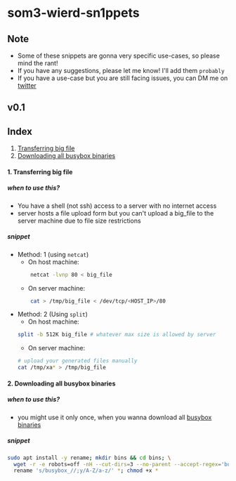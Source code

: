 # som3-wierd-sn1ppets

## Note
- Some of these snippets are gonna very specific use-cases, so please mind the rant!
- If you have any suggestions, please let me know! I'll add them `probably`
- If you have a use-case but you are still facing issues, you can DM me on [twitter](https://twitter.com/maniac_en)

## v0.1

## Index
1. [Transferring big file](#1-transferring-big-file)
2. [Downloading all busybox binaries](#2-Downloading-all-busybox-binaries)

#### 1. Transferring big file
  ##### when to use this?
  - You have a shell (not ssh) access to a server with no internet access
  - server hosts a file upload form but you can't upload a big_file to the server machine due to file size restrictions

  ##### snippet
- Method: 1 (using `netcat`)
    - On host machine:
    ```sh
        netcat -lvnp 80 < big_file
    ```
   - On server machine:
    ```sh
        cat > /tmp/big_file < /dev/tcp/<HOST_IP>/80
    ```
- Method: 2 (Using `split`)
    - On host machine:
    ```sh
    split -b 512K big_file # whatever max size is allowed by server
    ```
    - On server machine:
    ```sh
    # upload your generated files manually
    cat /tmp/xa* > /tmp/big_file
    ```
   
#### 2. Downloading all busybox binaries
  ##### when to use this?
  - you might use it only once, when you wanna download all [busybox binaries](https://www.busybox.net/)
  ##### snippet
  ```sh
  sudo apt install -y rename; mkdir bins && cd bins; \
    wget -r -e robots=off -nH --cut-dirs=3 --no-parent --accept-regex='busybox_' -R html,tmp,txt https://busybox.net/downloads/binaries/1.31.0-i686-uclibc/ ; \
    rename 's/busybox_//;y/A-Z/a-z/' *; chmod +x *
  ```
